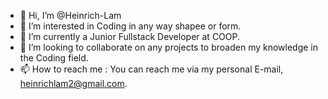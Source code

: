 - 👋 Hi, I’m @Heinrich-Lam
- 👀 I’m interested in Coding in any way shapee or form.
- 🌱 I’m currently a Junior Fullstack Developer at COOP.
- 💞️ I’m looking to collaborate on any projects to broaden my knowledge in the Coding field.
- 📫 How to reach me : You can reach me via my personal E-mail, heinrichlam2@gmail.com.

<!---
Heinrich-Lam/Heinrich-Lam is a ✨ special ✨ repository because its `README.md` (this file) appears on your GitHub profile.
You can click the Preview link to take a look at your changes.
--->
